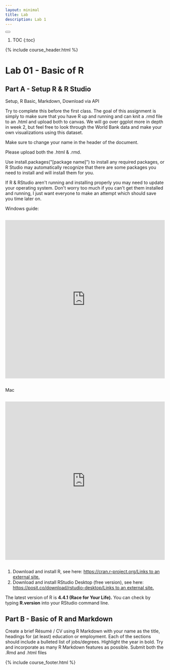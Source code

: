 ```yaml
---
layout: minimal
title: Lab
description: Lab 1
---
```


<button id="toc-toggle"><i class="fa-solid fa-bars"></i></button>
1. TOC
{:toc}

{% include course_header.html %}
# Lab 01 - Basic of R

## Part A - Setup R & R Studio

Setup, R Basic, Markdown, Download via API

Try to complete this before the first class. The goal of this assignment is simply to make sure that you have R up and running and can knit a .rmd file to an .html and upload both to canvas. We will go over ggplot more in depth in week 2, but feel free to look through the World Bank data and make your own visualizations using this dataset. 

Make sure to change your name in the header of the document. 

Please upload both the .html & .rmd. 



Use install.packages("[package name]") to install any required packages, or R Studio may automatically recognize that there are some packages you need to install and will install them for you. 

If R & RStudio aren't running and installing properly you may need to update your operating system. Don't worry too much if you can't get them installed and running, I just want everyone to make an attempt which should save you time later on.

Windows guide: 

<div style="width: 100%; margin: 2em auto; text-align: center;">
  <iframe width="100%" height="500"
    src="https://www.youtube.com/embed/H9EBlFDGG4k"
    frameborder="0"
    allowfullscreen>
  </iframe>
</div>

Mac

<div style="width: 100%; margin: 2em auto; text-align: center;">
  <iframe width="100%" height="500"
    src="https://www.youtube.com/embed/I5WIMX4LK8M"
    frameborder="0"
    allowfullscreen>
  </iframe>
</div>

1. Download and install R, see here: [https://cran.r-project.org/Links to an external site.](https://cran.r-project.org/)
2. Download and install RStudio Desktop (free version), see here: [https://posit.co/download/rstudio-desktop/Links to an external site.](https://posit.co/download/rstudio-desktop/)

The latest version of R is **4.4.1 (Race for Your Life).** You can check by typing **R.version** into your RStudio command line. 

## Part B - Basic of R and Markdown

Create a brief Résumé / CV using R Markdown with your name as the title, headings for (at least) education or employment. Each of the sections should include a bulleted list of jobs/degrees. Highlight the year in bold. Try and incorporate as many R Markdown features as possible. Submit both the .Rmd and .html files




{% include course_footer.html %}
